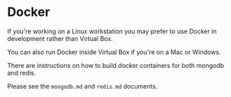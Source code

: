 # Docker

If you're working on a Linux workstation you may prefer to use Docker in development rather than Virtual Box.

You can also run Docker inside Virtual Box if you're on a Mac or Windows.

There are instructions on how to build docker containers for both mongodb and redis.

Please see the `mongodb.md` and `redis.md` documents.

